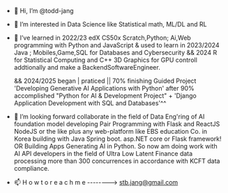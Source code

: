 - 👋 Hi, I’m @todd-jang
- 👀 I’m interested in Data Science like Statistical math, ML/DL and RL
- 🌱 I’ve learned in 2022/23 edX CS50x Scratch,Python; Ai,Web programming with Python and JavaScript
  & used to learn in 2023/2024 Java ; Mobiles,Game,SQL for Databases and Cybersecurity
  && 2024 R for Statistical Computing and C++ 3D Graphics for GPU controll addtionally and make a BackendSoftwareEngineer.

  && 2024/2025 began | praticed || 70% finishing Guided Project 'Developing Generative AI Applications with Python'
after 90% accomplished "Python for AI & Development Project" + 'Django Application Development with SQL and Databases'^^
- 💞️ I’m looking forward collaborate in the field of Data Eng'ring of AI foundation model developing Pair Programming with Flask and ReactJS 
NodeJS or the like 
plus any web-platform like EBS education Co. in Korea building with Java Spring boot. asp.NET core or Flask framework!
OR Building Apps Generating AI in Python. So now am doing work with AI API developers in the field of Ultra Low Latent Finance data
processing more than 300 concurrences in accordance with KCFT data compliance.
- 📫 H o w   t o   r e a c h   m e   -------->     stb.jang@gmail.com

<!---
todd-jang/todd-jang is a ✨ special ✨ repository because its `README.md` (this file) appears on your GitHub profile.
You can click the Preview link to take a look at your changes.
--->
